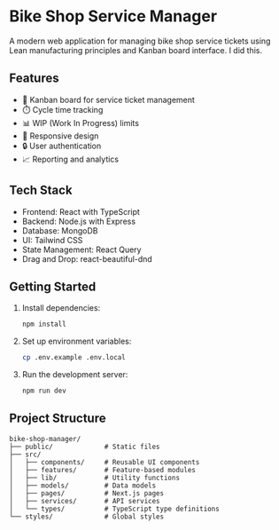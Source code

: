 # Bike Shop Service Manager

A modern web application for managing bike shop service tickets using Lean manufacturing principles and Kanban board interface. I did this.

## Features

- 🚴 Kanban board for service ticket management
- ⏱️ Cycle time tracking
- 📊 WIP (Work In Progress) limits
- 📱 Responsive design
- 🔒 User authentication
- 📈 Reporting and analytics

## Tech Stack

- Frontend: React with TypeScript
- Backend: Node.js with Express
- Database: MongoDB
- UI: Tailwind CSS
- State Management: React Query
- Drag and Drop: react-beautiful-dnd

## Getting Started

1. Install dependencies:
   ```bash
   npm install
   ```

2. Set up environment variables:
   ```bash
   cp .env.example .env.local
   ```

3. Run the development server:
   ```bash
   npm run dev
   ```

## Project Structure

```
bike-shop-manager/
├── public/             # Static files
├── src/
│   ├── components/     # Reusable UI components
│   ├── features/       # Feature-based modules
│   ├── lib/            # Utility functions
│   ├── models/         # Data models
│   ├── pages/          # Next.js pages
│   ├── services/       # API services
│   └── types/          # TypeScript type definitions
└── styles/             # Global styles
```
